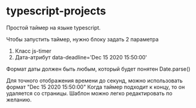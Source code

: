 # typescript-projects
Простой таймер на языке typescript.

Чтобы запустить таймер, нужно блоку задать 2 параметра
1. Класс js-timer
2. Дата-атрибут data-deadline='Dec 15 2020 15:50:00'

Формат даты должен быть любым, который будет понятен Date.parse()

Для точного отображения времени до секунд, можно использовать формат "Dec 15 2020 15:50:00"
Когда таймер подходит к концу, то он удаляется со страницы.
Шаблон можно легко редактировать по желанию.
